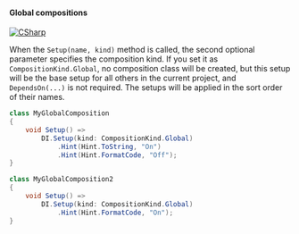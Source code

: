 #### Global compositions

[![CSharp](https://img.shields.io/badge/C%23-code-blue.svg)](../tests/Pure.DI.UsageTests/Advanced/GlobalCompositionsScenario.cs)

When the `Setup(name, kind)` method is called, the second optional parameter specifies the composition kind. If you set it as `CompositionKind.Global`, no composition class will be created, but this setup will be the base setup for all others in the current project, and `DependsOn(...)` is not required. The setups will be applied in the sort order of their names.


```c#
class MyGlobalComposition
{
    void Setup() =>
        DI.Setup(kind: CompositionKind.Global)
            .Hint(Hint.ToString, "On")
            .Hint(Hint.FormatCode, "Off");
}

class MyGlobalComposition2
{
    void Setup() =>
        DI.Setup(kind: CompositionKind.Global)
            .Hint(Hint.FormatCode, "On");
}
```



